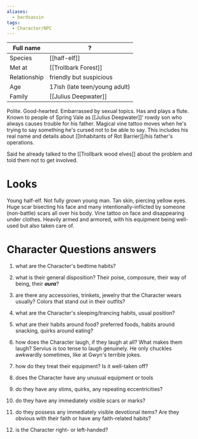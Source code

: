 ```yaml
---
aliases:
  - bardsassin
tags:
  - Character/NPC
---
```


| Full name    | ?                             |
| ------------ | ----------------------------- |
| Species      | [[half-elf]]                  |
| Met at       | [[Trollbark Forest]]          |
| Relationship | friendly but suspicious       |
| Age          | 17ish (late teen/young adult) |
| Family       | [[Julius Deepwater]]                    |

Polite. Good-hearted. Embarrassed by sexual topics. 
Has and plays a flute.
Known to people of Spring Vale as [[Julius Deepwater]]' rowdy son who always causes trouble for his father.
Magical vine tattoo moves when he's trying to say something he's cursed not to be able to say. This includes his real name and details about [[Inhabitants of Rot Barrier]]/his father's operations.

Said he already talked to the [[Trollbark wood elves]] about the problem and told them not to get involved.

# Looks
Young half-elf. Not fully grown young man. Tan skin, piercing yellow eyes. Huge scar bisecting his face and many intentionally-inflicted by someone (non-battle) scars all over his body. Vine tattoo on face and disappearing under clothes. Heavily armed and armored, with his equipment being well-used but also taken care of. 

# Character Questions answers
1. what are the Character's bedtime habits?

2. what is their general disposition? Their poise, composure, their way of being, their ***aura***?

3. are there any accessories, trinkets, jewelry that the Character wears usually? Colors that stand out in their outfits?

4. what are the Character's sleeping/trancing habits, usual position?

5. what are their habits around food? preferred foods, habits around snacking, quirks around eating?

6. how does the Character laugh, if they laugh at all? What makes them laugh?
Servius is too tense to laugh genuinely. He only chuckles awkwardly sometimes, like at Gwyn's terrible jokes. 
7. how do they treat their equipment? Is it well-taken off?

8. does the Character have any unusual equipment or tools

9. do they have any stims, quirks, any repeating eccentricities?

10. do they have any immediately visible scars or marks?

11. do they possess any immediately visible devotional items? Are they obvious with their faith or have any faith-related habits?

12. is the Character right- or left-handed?
